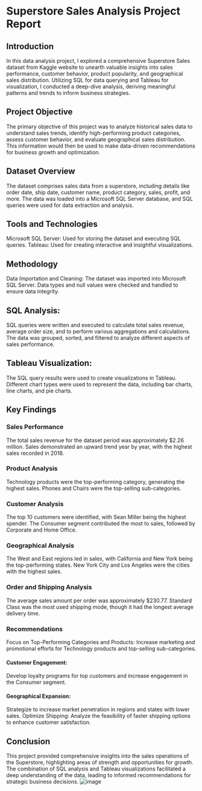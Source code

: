 # Superstore Sales Analysis Project Report

## Introduction

In this data analysis project, I explored a comprehensive Superstore Sales dataset from Kaggle website to unearth valuable insights into sales performance, customer behavior, product popularity, and geographical sales distribution. Utilizing SQL for data querying and Tableau for visualization, I conducted a deep-dive analysis, deriving meaningful patterns and trends to inform business strategies.

## Project Objective
The primary objective of this project was to analyze historical sales data to understand sales trends, identify high-performing product categories, assess customer behavior, and evaluate geographical sales distribution. This information would then be used to make data-driven recommendations for business growth and optimization.

## Dataset Overview
The dataset comprises sales data from a superstore, including details like order date, ship date, customer name, product category, sales, profit, and more. The data was loaded into a Microsoft SQL Server database, and SQL queries were used for data extraction and analysis.

## Tools and Technologies
Microsoft SQL Server: Used for storing the dataset and executing SQL queries.
Tableau: Used for creating interactive and insightful visualizations.

## Methodology

Data Importation and Cleaning:
The dataset was imported into Microsoft SQL Server.
Data types and null values were checked and handled to ensure data integrity.

## SQL Analysis:
SQL queries were written and executed to calculate total sales revenue, average order size, and to perform various aggregations and calculations.
The data was grouped, sorted, and filtered to analyze different aspects of sales performance.

## Tableau Visualization:
The SQL query results were used to create visualizations in Tableau.
Different chart types were used to represent the data, including bar charts, line charts, and pie charts.

## Key Findings

### Sales Performance

The total sales revenue for the dataset period was approximately $2.26 million.
Sales demonstrated an upward trend year by year, with the highest sales recorded in 2018.

### Product Analysis

Technology products were the top-performing category, generating the highest sales.
Phones and Chairs were the top-selling sub-categories.

### Customer Analysis

The top 10 customers were identified, with Sean Miller being the highest spender.
The Consumer segment contributed the most to sales, followed by Corporate and Home Office.

### Geographical Analysis

The West and East regions led in sales, with California and New York being the top-performing states.
New York City and Los Angeles were the cities with the highest sales.

### Order and Shipping Analysis

The average sales amount per order was approximately $230.77.
Standard Class was the most used shipping mode, though it had the longest average delivery time.

### Recommendations
Focus on Top-Performing Categories and Products: Increase marketing and promotional efforts for Technology products and top-selling sub-categories.

#### Customer Engagement: 

Develop loyalty programs for top customers and increase engagement in the Consumer segment.

#### Geographical Expansion: 

Strategize to increase market penetration in regions and states with lower sales.
Optimize Shipping: Analyze the feasibility of faster shipping options to enhance customer satisfaction.

## Conclusion
This project provided comprehensive insights into the sales operations of the Superstore, highlighting areas of strength and opportunities for growth. 
The combination of SQL analysis and Tableau visualizations facilitated a deep understanding of the data, leading to informed recommendations for strategic business decisions.
![image](https://github.com/Tonydum/Superstore-Sales-Analysis/assets/135748491/b0a2d32f-e015-44df-83be-771915b8dd36)


